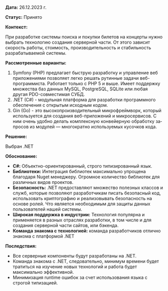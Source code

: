 **Дата:** 26.12.2023 г.

**Статус:** Принято

**Контекст:**

При разработке системы поиска и покупки билетов на концерты нужно выбрать технологию создания серверной части. От этого зависит скорость работы, стоимость, производительность и стабильность разрабатываемой системы.

**Рассмотренные варианты:**

1. Symfony (PHP) предлагает быструю разработку и управление веб приложениями позволяет легко решать рутинные задачи веб-программиста. Работает только с PHP 5 и выше. Имеет поддержку множества баз данных MySQL, PostgreSQL, SQLite или любая другая PDO-совместимая СУБД.
2. .NET (C#) - модульная платформа для разработки программного обеспечения с открытым исходным кодом.
3. Gin (Go) - это вы­со­ко­про­из­во­ди­тель­ный мик­рофрейм­ворк, ко­то­рый ис­поль­зу­ет­ся для со­зда­ния веб-при­ло­же­ний и мик­ро­сер­ви­сов. С ним очень удоб­но де­лать ком­плекс­ную кон­вей­ер­ную об­ра­бот­ку за­про­сов из мо­ду­лей — мно­го­крат­но ис­поль­зу­е­мых ку­соч­ков ко­да.

**Решение:**

Выбран .NET

**Обоснование:**
- **C#:** Объектно-ориентированный, строго типизированный язык.
- **Библиотеки:** Интеграция библиотек максимально упрощена благодаря Nuget менеджеру. Огромное количество библиотек для различных видов проектов.
- **Безопасность:** .NET предоставляют множество полезных классов и служб, которые позволяют разработчикам писать безопасный код, использовать криптографию и реализовывать безопасность на основе ролей. Что является необходимым для защиты данных пользователей нашей системы.
- **Широкая поддержка в индустрии:** Технология популярна и применяется в разных отраслях разработки, в том числе и для создания серверной части сайтов, или бэкенда.
- **Команда знакома с технологией:** команда разработчиков отлично знакома с платформой .NET

**Последствия:**

- Все серверные компоненты будут разработаны на .NET.
- Команда знакома с .NET, следовательно, минимум времени будет тратиться на изучение новых технологий и работа будет максимально эффективной.
- Минимизация runtime ошибок за счет использования языка с строгой типизацией.
